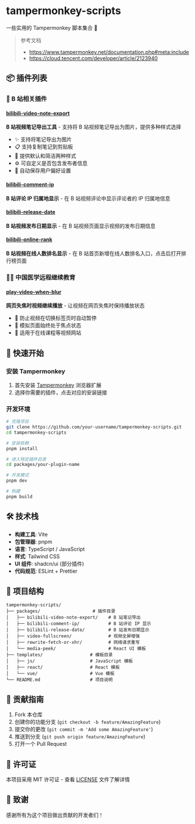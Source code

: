 # tampermonkey-scripts

一些实用的 Tampermonkey 脚本集合 🚀

> 参考文档
>
> - https://www.tampermonkey.net/documentation.php#meta:include
> - https://cloud.tencent.com/developer/article/2123940

## 📦 插件列表

### 🎯 B 站相关插件

#### [bilibili-video-note-export](./packages/bilibili-video-note-export/)

**B 站视频笔记导出工具** - 支持将 B 站视频笔记导出为图片，提供多种样式选择

- ✨ 支持将笔记导出为图片
- 📋 支持复制笔记到剪贴板
- 🎨 提供默认和简洁两种样式
- ⚙️ 可自定义是否包含发布者信息
- 💾 自动保存用户偏好设置

#### [bilibili-comment-ip](./packages/bilibili-comment-ip/)

**B 站评论 IP 归属地显示** - 在 B 站视频评论中显示评论者的 IP 归属地信息

#### [bilibili-release-date](./packages/bilibili-release-date/)

**B 站视频发布日期显示** - 在 B 站视频页面显示视频的发布日期信息

#### [bilibili-online-rank](./packages/bilibili-online-rank/)

**B 站视频在线人数排名显示** - 在 B 站首页新增在线人数排名入口，点击后打开排行榜页面

### 🧑‍🏫 中国医学远程继续教育

#### [play-video-when-blur](./packages/play-video-when-blur/)

**网页失焦时视频继续播放** - 让视频在网页失焦时保持播放状态

- 🎥 防止视频在切换标签页时自动暂停
- 🔄 模拟页面始终处于焦点状态
- 🎯 适用于在线课程等视频网站
<!--

### 🎬 视频相关插件

#### [video-fullscreen](./packages/video-fullscreen/)

**视频全屏增强工具** - 为网页中的视频元素添加全屏功能增强

- 🎥 为任意视频元素添加全屏按钮
- 🎯 智能定位全屏按钮
- 🔄 响应式适配视频尺寸变化

### 🌐 网络相关插件

#### [rewrite-fetch-or-xhr](./packages/rewrite-fetch-or-xhr/)

**网络请求重写工具** - 用于拦截和重写网页的 fetch 和 XHR 请求

- 🔍 拦截网络请求
- ✏️ 重写请求参数
- 📊 请求监控和调试

### 🎨 UI 组件模板

#### [media-peek](./packages/media-peek/)

**React + Vite + TypeScript 模板** - 基于 shadcn/ui 的现代化 UI 组件模板

- ⚛️ React + TypeScript
- ⚡ Vite 构建工具
- 🎨 Tailwind CSS + shadcn/ui
- 🔧 ESLint + Prettier
- 📱 响应式设计 -->

## 🚀 快速开始

### 安装 Tampermonkey

1. 首先安装 [Tampermonkey](https://www.tampermonkey.net/) 浏览器扩展
2. 选择你需要的插件，点击对应的安装链接

### 开发环境

```bash
# 克隆项目
git clone https://github.com/your-username/tampermonkey-scripts.git
cd tampermonkey-scripts

# 安装依赖
pnpm install

# 进入特定插件目录
cd packages/your-plugin-name

# 开发模式
pnpm dev

# 构建
pnpm build
```

## 🛠️ 技术栈

- **构建工具**: Vite
- **包管理器**: pnpm
- **语言**: TypeScript / JavaScript
- **样式**: Tailwind CSS
- **UI 组件**: shadcn/ui (部分插件)
- **代码规范**: ESLint + Prettier

## 📁 项目结构

```
tampermonkey-scripts/
├── packages/                    # 插件目录
│   ├── bilibili-video-note-export/    # B 站笔记导出
│   ├── bilibili-comment-ip/           # B 站评论 IP 显示
│   ├── bilibili-release-date/         # B 站发布日期显示
│   ├── video-fullscreen/              # 视频全屏增强
│   ├── rewrite-fetch-or-xhr/          # 网络请求重写
│   └── media-peek/                    # React UI 模板
├── templates/                  # 模板目录
│   ├── js/                     # JavaScript 模板
│   ├── react/                  # React 模板
│   └── vue/                    # Vue 模板
└── README.md                   # 项目说明
```

## 🤝 贡献指南

1. Fork 本仓库
2. 创建你的功能分支 (`git checkout -b feature/AmazingFeature`)
3. 提交你的更改 (`git commit -m 'Add some AmazingFeature'`)
4. 推送到分支 (`git push origin feature/AmazingFeature`)
5. 打开一个 Pull Request

## 📄 许可证

本项目采用 MIT 许可证 - 查看 [LICENSE](LICENSE) 文件了解详情

## 🙏 致谢

感谢所有为这个项目做出贡献的开发者们！
